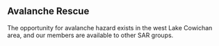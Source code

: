 ## Avalanche Rescue

The opportunity for avalanche hazard exists in the west Lake Cowichan area, and our members are available to other SAR groups.